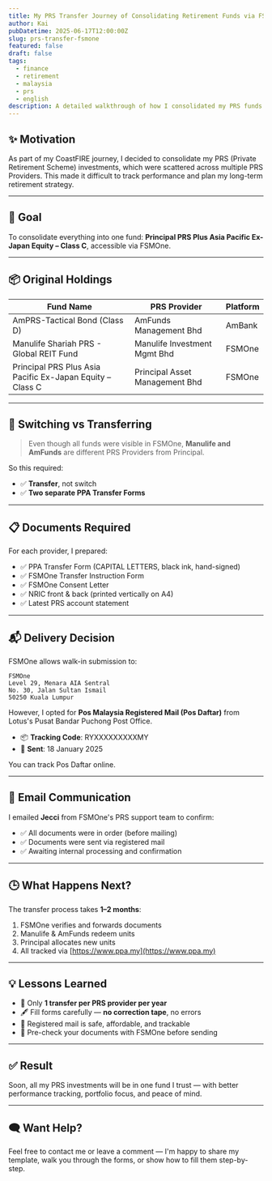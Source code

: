 ```yaml
---
title: My PRS Transfer Journey of Consolidating Retirement Funds via FSMOne
author: Kai
pubDatetime: 2025-06-17T12:00:00Z
slug: prs-transfer-fsmone
featured: false
draft: false
tags:
  - finance
  - retirement
  - malaysia
  - prs
  - english
description: A detailed walkthrough of how I consolidated my PRS funds from Manulife and AmFunds into Principal using FSMOne and Pos Malaysia registered mail. Includes forms, documents, and tips for a smooth transfer.
---
```


## ✨ Motivation

As part of my CoastFIRE journey, I decided to consolidate my PRS (Private Retirement Scheme) investments, which were scattered across multiple PRS Providers. This made it difficult to track performance and plan my long-term retirement strategy.

---

## 🎯 Goal

To consolidate everything into one fund:
**Principal PRS Plus Asia Pacific Ex-Japan Equity – Class C**, accessible via FSMOne.

---

## 📦 Original Holdings

| Fund Name | PRS Provider | Platform |
|-----------|--------------|----------|
| AmPRS-Tactical Bond (Class D) | AmFunds Management Bhd | AmBank |
| Manulife Shariah PRS - Global REIT Fund | Manulife Investment Mgmt Bhd | FSMOne |
| Principal PRS Plus Asia Pacific Ex-Japan Equity – Class C | Principal Asset Management Bhd | FSMOne |

---

## 🔄 Switching vs Transferring

> Even though all funds were visible in FSMOne, **Manulife and AmFunds** are different PRS Providers from Principal.

So this required:
- ✅ **Transfer**, not switch
- ✅ **Two separate PPA Transfer Forms**

---

## 📋 Documents Required

For each provider, I prepared:

- ✅ PPA Transfer Form (CAPITAL LETTERS, black ink, hand-signed)
- ✅ FSMOne Transfer Instruction Form
- ✅ FSMOne Consent Letter
- ✅ NRIC front & back (printed vertically on A4)
- ✅ Latest PRS account statement

---

## 📬 Delivery Decision

FSMOne allows walk-in submission to:

```
FSMOne
Level 29, Menara AIA Sentral
No. 30, Jalan Sultan Ismail
50250 Kuala Lumpur
```

However, I opted for **Pos Malaysia Registered Mail (Pos Daftar)** from Lotus's Pusat Bandar Puchong Post Office.

- 📦 **Tracking Code**: RYXXXXXXXXXMY
- 📅 **Sent**: 18 January 2025

You can track Pos Daftar online.

---

## 📧 Email Communication

I emailed **Jecci** from FSMOne's PRS support team to confirm:

- ✅ All documents were in order (before mailing)
- ✅ Documents were sent via registered mail
- ✅ Awaiting internal processing and confirmation

---

## 🕒 What Happens Next?

The transfer process takes **1–2 months**:

1. FSMOne verifies and forwards documents
2. Manulife & AmFunds redeem units
3. Principal allocates new units
4. All tracked via [https://www.ppa.my](https://www.ppa.my)

---

## 💡 Lessons Learned

- 📝 Only **1 transfer per PRS provider per year**
- 🖋️ Fill forms carefully — **no correction tape**, no errors
- 🧾 Registered mail is safe, affordable, and trackable
- 📂 Pre-check your documents with FSMOne before sending

---

## ✅ Result

Soon, all my PRS investments will be in one fund I trust — with better performance tracking, portfolio focus, and peace of mind.

---

## 🗨️ Want Help?

Feel free to contact me or leave a comment — I'm happy to share my template, walk you through the forms, or show how to fill them step-by-step.


